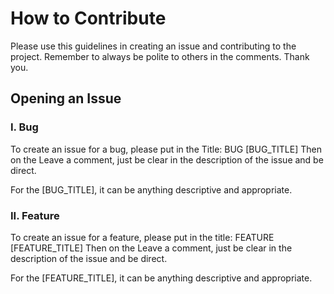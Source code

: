 # How to Contribute
Please use this guidelines in creating an issue and contributing to the project. Remember to always be polite to others in the comments. Thank you.

## Opening an Issue

### I. Bug
To create an issue for a bug, please put in the Title:
BUG [BUG_TITLE]
Then on the Leave a comment, just be clear in the description of the issue and be direct.

For the [BUG_TITLE], it can be anything descriptive and appropriate.

### II. Feature
To create an issue for a feature, please put in the title:
FEATURE [FEATURE_TITLE]
Then on the Leave a comment, just be clear in the description of the issue and be direct.

For the [FEATURE_TITLE], it can be anything descriptive and appropriate.